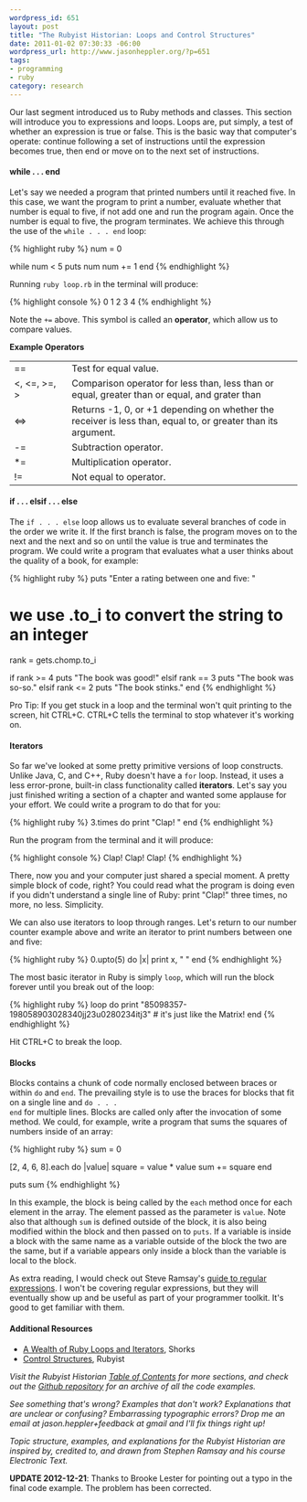 ```yaml
---
wordpress_id: 651
layout: post
title: "The Rubyist Historian: Loops and Control Structures"
date: 2011-01-02 07:30:33 -06:00
wordpress_url: http://www.jasonheppler.org/?p=651
tags:
- programming
- ruby
category: research
---
```

Our last segment introduced us to Ruby methods and classes.  This section will introduce you to expressions and loops. Loops are, put simply, a test of whether an expression is true or false. This is the basic way that computer's operate: continue following a set of instructions until the expression becomes true, then end or move on to the next set of instructions.<!--more-->

<h4>while . . . end</h4>

Let's say we needed a program that printed numbers until it reached five.  In this case, we want the program to print a number, evaluate whether that number is equal to five, if not add one and run the program again.  Once the number is equal to five, the program terminates.  We achieve this through the use of the <code>while . . . end</code> loop:

{% highlight ruby %}
num = 0

while num < 5
    puts num
    num += 1
end
{% endhighlight %}

Running <code>ruby loop.rb</code> in the terminal will produce:

{% highlight console %}
0
1
2
3
4
{% endhighlight %}

Note the <code>+=</code> above. This symbol is called an <strong>operator</strong>, which allow us to compare values.  

<strong>Example Operators</strong>
<table border="0" width="100%" cellpadding="3" cellspacing="3">
	<tr>
		<td>==</td>
		<td>Test for equal value.</td>
	</tr>
	<tr>
		<td width="20%"><, <=, >=, ></td>
		<td>Comparison operator for less than, less than or equal, greater than or equal, and grater than</td>
	</tr>
	<tr>
		<td><=></td>
		<td>Returns -1, 0, or +1 depending on whether the receiver is less than, equal to, or greater than its argument.</td>
	</tr>
	<tr>
		<td>-=</td>
		<td>Subtraction operator.</td>
	</tr>
	<tr>
		<td>*=</td>
		<td>Multiplication operator.</td>
	</tr>
        <tr>
		<td>!=</td>
		<td>Not equal to operator.</td>
	</tr>
</table>

<h4>if . . . elsif . . . else</h4>

The <code>if . . . else</code> loop allows us to evaluate several branches of code in the order we write it.  If the first branch is false, the program moves on to the next and the next and so on until the value is true and terminates the program.  We could write a program that evaluates what a user thinks about the quality of a book, for example:

{% highlight ruby %}
puts "Enter a rating between one and five: "

# we use .to_i to convert the string to an integer
rank = gets.chomp.to_i

if rank >= 4
    puts "The book was good!"
elsif rank == 3
    puts "The book was so-so."
elsif rank <= 2
    puts "The book stinks."
end
{% endhighlight %}

Pro Tip: If you get stuck in a loop and the terminal won't quit printing to the screen, hit CTRL+C.  CTRL+C tells the terminal to stop whatever it's working on.

<h4>Iterators</h4>

So far we've looked at some pretty primitive versions of loop constructs.  Unlike Java, C, and C++, Ruby doesn't have a <code>for</code> loop.  Instead, it uses a less error-prone, built-in class functionality called <strong>iterators</strong>.  Let's say you just finished writing a section of a chapter and wanted some applause for your effort.  We could write a program to do that for you:

{% highlight ruby %}
3.times do 
   print "Clap! "
end
{% endhighlight %}

Run the program from the terminal and it will produce:

{% highlight console %}
Clap! Clap! Clap!
{% endhighlight %}

There, now you and your computer just shared a special moment.  A pretty simple block of code, right? You could read what the program is doing even if you didn't understand a single line of Ruby: print "Clap!" three times, no more, no less.  Simplicity.

We can also use iterators to loop through ranges.  Let's return to our number counter example above and write an iterator to print numbers between one and five:

{% highlight ruby %}
0.upto(5) do |x|
    print x, " "
end
{% endhighlight %}

The most basic iterator in Ruby is simply <code>loop</code>, which will run the block forever until you break out of the loop:

{% highlight ruby %}
loop do
    print "85098357-198058903028340jj23u0280234itj3"
    # it's just like the Matrix!
end
{% endhighlight %}

Hit CTRL+C to break the loop.

<h4>Blocks</h4>

Blocks contains a chunk of code normally enclosed between braces or within <code>do</code> and <code>end</code>.  The prevailing style is to use the braces for blocks that fit on a single line and <code>do . . . end</code> for multiple lines. Blocks are called only after the invocation of some method.  We could, for example, write a program that sums the squares of numbers inside of an array:

{% highlight ruby %}
sum = 0

[2, 4, 6, 8].each do |value|
    square = value * value
    sum += square
end 

puts sum
{% endhighlight %}

In this example, the block is being called by the <code>each</code> method once for each element in the array.  The element passed as the parameter is <code>value</code>.  Note also that although <code>sum</code> is defined outside of the block, it is also being modified within the block and then passed on to <code>puts</code>.  If a variable is inside a block with the same name as a variable outside of the block the two are the same, but if a variable appears only inside a block than the variable is local to the block.

As extra reading, I would check out Steve Ramsay's <a href="http://etext.lib.virginia.edu/services/helpsheets/unix/regex.html">guide to regular expressions</a>. I won't be covering regular expressions, but they will eventually show up and be useful as part of your programmer toolkit. It's good to get familiar with them.

<h4>Additional Resources</h4>
<ul>
<li><a href="http://www.skorks.com/2009/09/a-wealth-of-ruby-loops-and-iterators/">A Wealth of Ruby Loops and Iterators</a>, Shorks</li>
<li><a href="http://www.rubyist.net/~slagell/ruby/control.html">Control Structures</a>, Rubyist</li>
</ul>

<em>Visit the Rubyist Historian <a href="http://www.jasonheppler.org/the-rubyist-historian-the-series.html">Table of Contents</a> for more sections, and check out the <a href="https://github.com/hepplerj/rubyist-historian">Github repository</a> for an archive of all the code examples.</em>

<em>See something that's wrong?  Examples that don't work?  Explanations that are unclear or confusing?  Embarrassing typographic errors?  Drop me an email at jason.heppler+feedback at gmail and I'll fix things right up!</em>

<em>Topic structure, examples, and explanations for the Rubyist Historian are inspired by, credited to, and drawn from Stephen Ramsay and his course Electronic Text.</em>

**UPDATE 2012-12-21**: Thanks to Brooke Lester for pointing out a typo in the final code example. The problem has been corrected.